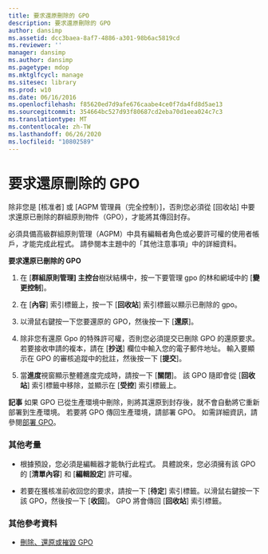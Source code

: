 ```yaml
---
title: 要求還原刪除的 GPO
description: 要求還原刪除的 GPO
author: dansimp
ms.assetid: dcc3baea-8af7-4886-a301-98b6ac5819cd
ms.reviewer: ''
manager: dansimp
ms.author: dansimp
ms.pagetype: mdop
ms.mktglfcycl: manage
ms.sitesec: library
ms.prod: w10
ms.date: 06/16/2016
ms.openlocfilehash: f85620ed7d9afe676caabe4ce0f7da4fd8d5ae13
ms.sourcegitcommit: 354664bc527d93f80687cd2eba70d1eea024c7c3
ms.translationtype: MT
ms.contentlocale: zh-TW
ms.lasthandoff: 06/26/2020
ms.locfileid: "10802589"
---
```

# 要求還原刪除的 GPO


除非您是 [核准者] 或 [AGPM 管理員（完全控制）]，否則您必須從 [回收站] 中要求還原已刪除的群組原則物件（GPO），才能將其傳回封存。

必須具備高級群組原則管理（AGPM）中具有編輯者角色或必要許可權的使用者帳戶，才能完成此程式。 請參閱本主題中的「其他注意事項」中的詳細資料。

**要求還原已刪除的 GPO**

1.  在 [**群組原則管理] 主控台**樹狀結構中，按一下要管理 gpo 的林和網域中的 [**變更控制**]。

2.  在 [**內容**] 索引標籤上，按一下 [**回收站**] 索引標籤以顯示已刪除的 gpo。

3.  以滑鼠右鍵按一下您要還原的 GPO，然後按一下 [**還原**]。

4.  除非您有還原 Gpo 的特殊許可權，否則您必須提交已刪除 GPO 的還原要求。 若要接收申請的複本，請在 [**抄送**] 欄位中輸入您的電子郵件地址。 輸入要顯示在 GPO 的審核追蹤中的批註，然後按一下 [**提交**]。

5.  當**進度**視窗顯示整體進度完成時，請按一下 [**關閉**]。 該 GPO 隨即會從 [**回收站**] 索引標籤中移除，並顯示在 [**受控**] 索引標籤上。

**記事** 如果 GPO 已從生產環境中刪除，則將其還原到封存後，就不會自動將它重新部署到生產環境。 若要將 GPO 傳回生產環境，請部署 GPO。 如需詳細資訊，請參閱[部署 GPO](deploy-a-gpo-agpm30ops.md)。

 

### 其他考量

-   根據預設，您必須是編輯器才能執行此程式。 具體說來，您必須擁有該 GPO 的 [**清單內容**] 和 [**編輯設定**] 許可權。

-   若要在獲核准前收回您的要求，請按一下 [**待定**] 索引標籤。以滑鼠右鍵按一下該 GPO，然後按一下 [**收回**]。 GPO 將會傳回 [**回收站**] 索引標籤。

### 其他參考資料

-   [刪除、還原或摧毀 GPO](deleting-restoring-or-destroying-a-gpo-agpm30ops.md)

 

 





